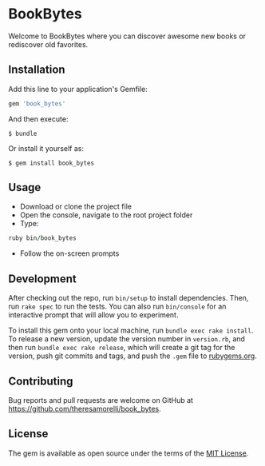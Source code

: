 # BookBytes

Welcome to BookBytes where you can discover awesome new books or rediscover old favorites.

## Installation

Add this line to your application's Gemfile:

```ruby
gem 'book_bytes'
```

And then execute:

    $ bundle

Or install it yourself as:

    $ gem install book_bytes

## Usage

- Download or clone the project file
- Open the console, navigate to the root project folder
- Type:
```ruby
ruby bin/book_bytes
```
- Follow the on-screen prompts

## Development

After checking out the repo, run `bin/setup` to install dependencies. Then, run `rake spec` to run the tests. You can also run `bin/console` for an interactive prompt that will allow you to experiment.

To install this gem onto your local machine, run `bundle exec rake install`. To release a new version, update the version number in `version.rb`, and then run `bundle exec rake release`, which will create a git tag for the version, push git commits and tags, and push the `.gem` file to [rubygems.org](https://rubygems.org).

## Contributing

Bug reports and pull requests are welcome on GitHub at https://github.com/theresamorelli/book_bytes.

## License

The gem is available as open source under the terms of the [MIT License](https://opensource.org/licenses/MIT).
